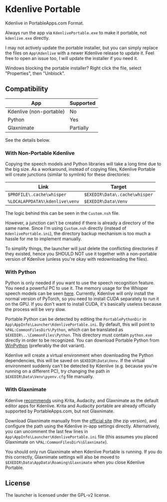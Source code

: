 # Kdenlive Portable

Kdenlive in PortableApps.com Format.

Always run the app via `KdenlivePortable.exe` to make it portable, not `kdenlive.exe` directly.

I may not actively update the portable installer, but you can simply replace the files on `App\Kdenlive` with a newer Kdenlive release to update it. Feel free to open an issue too, I will update the installer if you need it.

Windows blocking the portable installer? Right click the file, select "Properties", then "Unblock".

## Compatibility

|App|Supported|
|-|-|
|Kdenlive (non-portable)|No|
|Python|Yes|
|Glaxnimate|Partially|

See the details below.

### With Non-Portable Kdenlive

Copying the speech models and Python libraries will take a long time due to the big size. As a workaround, instead of copying files, Kdenlive Portable will create junctions (similar to symlink) for these directories:

|Link|Target|
|-|-|
|`$PROFILE\.cache\whisper`|`$EXEDIR\Data\.cache\whisper`|
|`%LOCALAPPDATA%\kdenlive\venv`|`$EXEDIR\Data\Venv`|

The logic behind this can be seen in the `Custom.nsh` file.

However, a junction can't be created if there is already a directory of the same name. Since I'm using `Custom.nsh` directly (instead of `KdenlivePortable.ini`), the directory backup mechanism is too much a hassle for me to implement manually.

To simplify things, the launcher will just delete the conflicting directories if they existed, hence you SHOULD NOT use it together with a non-portable version of Kdenlive (unless you're okay with redownloading the files).

### With Python

Python is only needed if you want to use the speech recognition feature. You need a powerful PC to use it. The memory usage for the Whisper speech models can be seen [here](https://github.com/openai/whisper#available-models-and-languages). Currently, Kdenlive will only install the normal version of PyTorch, so you need to install CUDA separately to run it on the GPU. If you don't want to install CUDA, it's basically useless because the process will be very slow.

Portable Python can be detected by editing the `PortablePythonDir` in `App\AppInfo\Launcher\KdenlivePortable.ini`. By default, this will point to `%PAL:CommonFilesDir%\Python`, which can be translated as `$EXEDIR\..\CommonFiles\Python`. This directory must contain `python.exe` directly in order to be recognized. You can download Portable Python from [WinPython](https://winpython.github.io/) (preferably the dot variant).

Kdenlive will create a virtual environment when downloading the Python dependencies, this will be saved on `$EXEDIR\Data\Venv`. If the virtual environment suddenly can't be detected by Kdenlive (e.g. because you're running on a different PC), try changing the path in `$EXEDIR\Data\Venv\pyenv.cfg` file manually.

### With Glaxnimate

Kdenlive [recommends](https://docs.kdenlive.org/en/getting_started/configure_kdenlive/configuration_environment.html#default-apps) using Krita, Audacity, and Glaxnimate as the default editor apps for Kdenlive. Krita and Audacity portable are already officially supported by PortableApps.com, but not Glaxnimate.

Download Glaxnimate manually from the [official site](https://glaxnimate.mattbas.org/download/) (the zip version), and configure the path using the Kdenlive in-app settings directly. Alternatively, you can uncomment the last few lines in `App\AppInfo\Launcher\KdenlivePortable.ini` file (this assumes you placed Glaxnimate on `%PAL:CommonFilesDir%\Glaxnimate`).

You should only run Glaxnimate when Kdenlive Portable is running. If you do this correctly, Glaxnimate settings will also be moved to `$EXEDIR\Data\AppData\Roaming\Glaxnimate` when you close Kdenlive Portable.

## License

The launcher is licensed under the GPL-v2 license.
